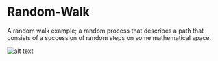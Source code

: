 # Random-Walk
A random walk example; a random process that describes a path that consists of a succession of random steps on some mathematical space.

![alt text](https://github.com/s1MpLyS1m0N/Random-Walk/blob/main/random_walk.jpg?raw=true)
